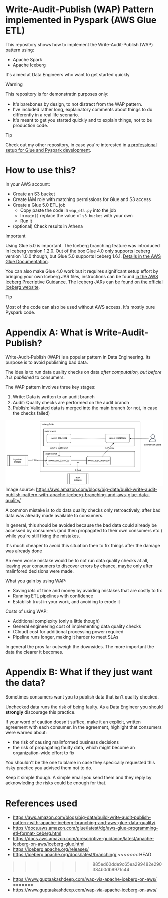 # Write-Audit-Publish (WAP) Pattern implemented in Pyspark (AWS Glue ETL)

This repository shows how to implement the Write-Audit-Publish (WAP) pattern using:
- Apache Spark
- Apache Iceberg

It's aimed at Data Engineers who want to get started quickly

> [!WARNING]
> This repository is for demonstratin purposes only:
> - It's barebones by design, to not distract from the WAP pattern.
> - I've included rather long, explainatory comments about things to do differently in a real life scenario.
> - It's meant to get you started quickly and to explain things, not to be production code.


> [!TIP] 
> Check out my other repository, in case you're interested in [a professional setup for Glue and Pyspark development](https://github.com/dmschauer/glue-pyspark-local).

# How to use this?

In your AWS account:
- Create an S3 bucket
- Create IAM role with matching permissions for Glue and S3 access
- Create a Glue 5.0 ETL job
  - Copy paste the code in `wap_etl.py` into the job
  - In `main()` replace the value of `s3_bucket` with your own
  - Run it
- (optional) Check results in Athena

> [!IMPORTANT]
> Using Glue 5.0 is important. The Iceberg branching feature was introduced in Iceberg version 1.2.0. Out of the box Glue 4.0 only supports Iceberg version 1.0.0 though, but Glue 5.0 supports Iceberg 1.6.1. [Details in the AWS Glue Documentation](https://docs.aws.amazon.com/glue/latest/dg/aws-glue-programming-etl-format-iceberg.html).
> 
> You can also make Glue 4.0 work but it requires significant setup effort by bringing your own Iceberg JAR files, instructions can be found [in the AWS Iceberg Precriptive Guidance](https://docs.aws.amazon.com/prescriptive-guidance/latest/apache-iceberg-on-aws/iceberg-glue.html). The Iceberg JARs can be found [on the official Iceberg website](https://iceberg.apache.org/releases/#downloads).

> [!TIP] 
> Most of the code can also be used without AWS access. It's mostly pure Pyspark code.


# Appendix A: What is Write-Audit-Publish?

Write-Audit-Publish (WAP) is a popular pattern in Data Engineering. Its purpose is to avoid publishing bad data.

The idea is to run data quality checks on data _after computation, but before it is published_ to consumers.

The WAP pattern involves three key stages:
1. Write: Data is written to an audit branch
2. Audit: Quality checks are performed on the audit branch
3. Publish: Validated data is merged into the main branch (or not, in case the checks failed)

![WAP pattern in Iceberg](img/wap-iceberg-branch.png)
Image source: https://aws.amazon.com/blogs/big-data/build-write-audit-publish-pattern-with-apache-iceberg-branching-and-aws-glue-data-quality/

A common mistake is to do data quality checks only retroactively, after bad data was already made available to consumers.

In general, this should be avoided because the bad data could already be accessed by consumers (and then propagated to their own consumers etc.) while you're still fixing the mistakes.

It's much cheaper to avoid this situation then to fix things after the damage was already done

An even worse mistake would be to not run data quality checks at all, leaving your consumers to discover errors by chance, maybe only after malinfored decisions were made.

What you gain by using WAP:
- Saving _lots_ of time and money by avoiding mistakes that are costly to fix
- Running ETL pipelines with confidence
- Establish trust in your work, and avoiding to erode it

Costs of using WAP:
- Additional complexity (only a little though)
- General engineering cost of implementing data quality checks
- (Cloud) cost for additional processing power required
- Pipeline runs longer, making it harder to meet SLAs

In general the pros far outweigh the downsides. The more important the data the clearer it becomes.

# Appendix B: What if they just want the data?

Sometimes consumers want you to publish data that isn't quality checked. 

Unchecked data runs the risk of being faulty. As a Data Engineer you should __strongly__ discourage this practice. 

If your word of caution doesn't suffice, make it an explicit, written agreement with each consumer. In the agreement, highlight that consumers were warned about:
- the risk of causing malinformed business decisions
- the risk of propagating faulty data, which might become an organization-wide effort to fix

You shouldn't be the one to blame in case they specically requested this risky practice you advised them not to do.

Keep it simple though. A simple email you send them and they reply by acknowleding the risks could be enough for that. 

# References used

- https://aws.amazon.com/blogs/big-data/build-write-audit-publish-pattern-with-apache-iceberg-branching-and-aws-glue-data-quality/ 
- https://docs.aws.amazon.com/glue/latest/dg/aws-glue-programming-etl-format-iceberg.html
- https://docs.aws.amazon.com/prescriptive-guidance/latest/apache-iceberg-on-aws/iceberg-glue.html
- https://iceberg.apache.org/releases/
- https://iceberg.apache.org/docs/latest/branching/
<<<<<<< HEAD
>>>>>>> 885ed60dde9c65ea299482e290384b0db9971c44
- https://www.guptaakashdeep.com/wap-via-apache-iceberg-on-aws/
=======
- https://www.guptaakashdeep.com/wap-via-apache-iceberg-on-aws/